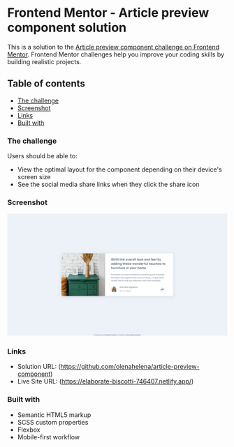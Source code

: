 # Frontend Mentor - Article preview component solution

This is a solution to the [Article preview component challenge on Frontend Mentor](https://www.frontendmentor.io/challenges/article-preview-component-dYBN_pYFT). Frontend Mentor challenges help you improve your coding skills by building realistic projects. 

## Table of contents
  - [The challenge](#the-challenge)
  - [Screenshot](#screenshot)
  - [Links](#links)
  - [Built with](#built-with)

### The challenge

Users should be able to:

- View the optimal layout for the component depending on their device's screen size
- See the social media share links when they click the share icon

### Screenshot

![](./screenshot__desktop.png)

### Links

- Solution URL: (https://github.com/olenahelena/article-preview-component)
- Live Site URL: (https://elaborate-biscotti-746407.netlify.app/)

### Built with

- Semantic HTML5 markup
- SCSS custom properties
- Flexbox
- Mobile-first workflow
